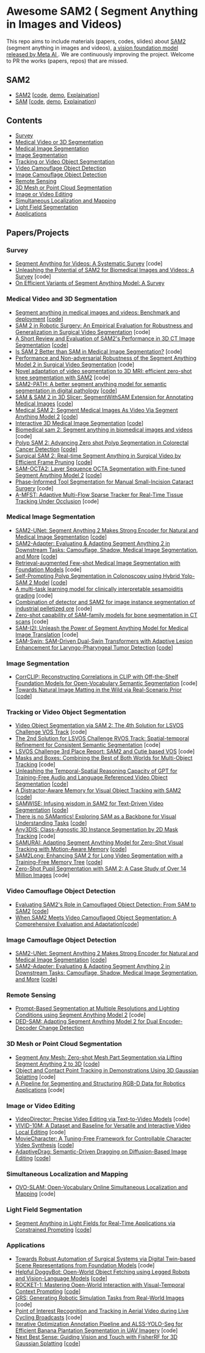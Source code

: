 # Awesome SAM2 ( Segment Anything in Images and Videos)
This repo aims to include materials (papers, codes, slides) about [SAM2](https://arxiv.org/abs/2408.00714) (segment anything in images and videos), <ins>a vision foundation model released by Meta AI </ins>. We are continuously improving the project. Welcome to PR the works (papers, repos) that are missed.

## SAM2
- [SAM2](https://arxiv.org/abs/2408.00714) [[code](https://github.com/facebookresearch/segment-anything-2), [demo](https://sam2.metademolab.com/), [Explaination](https://www.sievedata.com/blog/meta-segment-anything-2-sam2-introduction)]
- [SAM](https://arxiv.org/abs/2304.02643) [[code](https://github.com/facebookresearch/segment-anything), [demo](https://segment-anything.com/), [Explaination](https://www.v7labs.com/blog/segment-anything-model-sam))

## Contents
- [Survey](#survey)
- [Medical Video or 3D Segmentation](#medical-video-and-3d-segmentation)
- [Medical Image Segmentation](#medical-image-segmentation)
- [Image Segmentation](#image-segmentation)
- [Tracking or Video Object Segmentation](#tracking-or-video-object-segmentation)
- [Video Camouflage Object Detection](#video-camouflage-object-detection)
- [Image Camouflage Object Detection](#image-camouflage-object-detection)
- [Remote Sensing](#remote-sensing)
- [3D Mesh or Point Cloud Segmentation](#3d-mesh-or-point-cloud-segmentation)
- [Image or Video Editing](#image-or-video-editing)
- [Simultaneous Localization and Mapping](#simultaneous-localization-and-mapping)
- [Light Field Segmentation](#light-field-segmentation)
- [Applications](#applications)

## Papers/Projects
### Survey
- [Segment Anything for Videos: A Systematic Survey](https://arxiv.org/abs/2408.08315) [code]
- [Unleashing the Potential of SAM2 for Biomedical Images and Videos: A Survey](https://arxiv.org/abs/2408.12889) [code]
- [On Efficient Variants of Segment Anything Model: A Survey](https://arxiv.org/pdf/2410.04960)

### Medical Video and 3D Segmentation
- [Segment anything in medical images and videos: Benchmark and deployment](https://arxiv.org/abs/2408.03322) [[code](https://github.com/bowang-lab/MedSAM)]
- [SAM 2 in Robotic Surgery: An Empirical Evaluation for Robustness and Generalization in Surgical Video Segmentation](https://arxiv.org/abs/2408.04593) [code]
- [A Short Review and Evaluation of SAM2's Performance in 3D CT Image Segmentation](https://arxiv.org/abs/2408.11210) [[code](https://github.com/Project-MONAI/VISTA)]
- [Is SAM 2 Better than SAM in Medical Image Segmentation?](https://arxiv.org/abs/2408.04212) [code]
- [Performance and Non-adversarial Robustness of the Segment Anything Model 2 in Surgical Video Segmentation](https://arxiv.org/abs/2408.04098) [code]
- [Novel adaptation of video segmentation to 3D MRI: efficient zero-shot knee segmentation with SAM2](https://arxiv.org/abs/2408.04762) [code]
- [SAM2-PATH: A better segment anything model for semantic segmentation in digital pathology](https://arxiv.org/abs/2408.03651) [[code](https://github.com/simzhangbest/SAM2PATH)]
- [SAM & SAM 2 in 3D Slicer: SegmentWithSAM Extension for Annotating Medical Images](https://arxiv.org/abs/2408.15224) [[code](https://github.com/mazurowski-lab/SlicerSegmentWithSAM)]
- [Medical SAM 2: Segment Medical Images As Video Via Segment Anything Model 2](https://arxiv.org/abs/2408.00874) [[code](https://github.com/MedicineToken/Medical-SAM2?tab=readme-ov-file)]
- [Interactive 3D Medical Image Segmentation](https://arxiv.org/abs/2408.02635) [[code](https://github.com/Chuyun-Shen/SAM_2_Medical_3D)]
- [Biomedical sam 2: Segment anything in biomedical images and videos](https://arxiv.org/abs/2408.03286) [code]
- [Polyp SAM 2: Advancing Zero shot Polyp Segmentation in Colorectal Cancer Detection](https://arxiv.org/abs/2408.05892) [[code](https://github.com/sajjad-sh33/Polyp-SAM-2)]
- [Surgical SAM 2: Real-time Segment Anything in Surgical Video by Efficient Frame Pruning](https://arxiv.org/pdf/2408.07931) [[code](https://github.com/jinlab-imvr/Surgical-SAM-2)]
- [SAM-OCTA2: Layer Sequence OCTA Segmentation with Fine-tuned Segment Anything Model 2](https://arxiv.org/pdf/2409.09286) [[code](https://github.com/ShellRedia/SAM-OCTA2)]
- [Phase-Informed Tool Segmentation for Manual Small-Incision Cataract Surgery](https://arxiv.org/pdf/2411.16794) [code]
- [A-MFST: Adaptive Multi-Flow Sparse Tracker for Real-Time Tissue Tracking Under Occlusion](https://arxiv.org/pdf/2410.19996) [code]

### Medical Image Segmentation
- [SAM2-UNet: Segment Anything 2 Makes Strong Encoder for Natural and Medical Image Segmentation](https://arxiv.org/abs/2408.08870) [[code](https://github.com/WZH0120/SAM2-UNet)]
- [SAM2-Adapter: Evaluating & Adapting Segment Anything 2 in Downstream Tasks: Camouflage, Shadow, Medical Image Segmentation, and More](https://arxiv.org/abs/2408.04579) [[code](http://tianrun-chen.github.io/SAM-Adaptor/)]
- [Retrieval-augmented Few-shot Medical Image Segmentation with Foundation Models](https://arxiv.org/abs/2408.08813) [code]
- [Self-Prompting Polyp Segmentation in Colonoscopy using Hybrid Yolo-SAM 2 Model](https://arxiv.org/abs/2409.09484) [[code](https://github.com/sajjad-sh33/YOLO_SAM2)]
- [A multi-task learning model for clinically interpretable sesamoiditis grading](https://www.sciencedirect.com/science/article/pii/S0010482524012642) [code]
- [Combination of detector and SAM2 for image instance segmentation of industrial pelletized ore](https://papers.ssrn.com/sol3/papers.cfm?abstract_id=5034445) [code]
- [Zero-shot capability of SAM-family models for bone segmentation in CT scans](https://arxiv.org/pdf/2411.08629) [code]
- [SAM-I2I: Unleash the Power of Segment Anything Model for Medical Image Translation](https://arxiv.org/pdf/2411.12755) [code]
- [SAM-Swin: SAM-Driven Dual-Swin Transformers with Adaptive Lesion Enhancement for Laryngo-Pharyngeal Tumor Detection](https://arxiv.org/pdf/2410.21813) [[code](https://github.com/VVJia/SAM-Swin)]

### Image Segmentation
- [CorrCLIP: Reconstructing Correlations in CLIP with Off-the-Shelf Foundation Models for Open-Vocabulary Semantic Segmentation](https://arxiv.org/pdf/2411.10086) [code]
- [Towards Natural Image Matting in the Wild via Real-Scenario Prior](https://arxiv.org/pdf/2410.06593) [[code](https://github.com/XiaRho/SEMat)]

### Tracking or Video Object Segmentation
- [Video Object Segmentation via SAM 2: The 4th Solution for LSVOS Challenge VOS Track](https://arxiv.org/abs/2408.10125) [code]
- [The 2nd Solution for LSVOS Challenge RVOS Track: Spatial-temporal Refinement for Consistent Semantic Segmentation](https://arxiv.org/abs/2408.12447) [code]
- [LSVOS Challenge 3rd Place Report: SAM2 and Cutie based VOS](https://arxiv.org/abs/2408.10469) [code]
- [Masks and Boxes: Combining the Best of Both Worlds for Multi-Object Tracking](https://arxiv.org/pdf/2409.14220) [code]
- [Unleashing the Temporal-Spatial Reasoning Capacity of GPT for Training-Free Audio and Language Referenced Video Object Segmentation](https://arxiv.org/pdf/2408.15876) [[code](https://github.com/appletea233/AL-Ref-SAM2)]
- [A Distractor-Aware Memory for Visual Object Tracking with SAM2](https://arxiv.org/pdf/2411.17576) [[code](https://github.com/jovanavidenovic/DAM4SAM)]
- [SAMWISE: Infusing wisdom in SAM2 for Text-Driven Video Segmentation](https://arxiv.org/pdf/2411.17646) [[code](https://github.com/ClaudiaCuttano/SAMWISE)]
- [There is no SAMantics! Exploring SAM as a Backbone for Visual Understanding Tasks](https://arxiv.org/pdf/2411.15288) [[code](https://github.com/miquel-espinosa/samantics)]
- [Any3DIS: Class-Agnostic 3D Instance Segmentation by 2D Mask Tracking](https://arxiv.org/pdf/2411.16183) [code]
- [SAMURAI: Adapting Segment Anything Model for Zero-Shot Visual Tracking with Motion-Aware Memory](https://arxiv.org/pdf/2411.11922) [[code](https://github.com/yangchris11/samurai)]
- [SAM2Long: Enhancing SAM 2 for Long Video Segmentation with a Training-Free Memory Tree](https://arxiv.org/pdf/2410.16268) [[code](https://github.com/Mark12Ding/SAM2Long)]
- [Zero-Shot Pupil Segmentation with SAM 2: A Case Study of Over 14 Million Images](https://arxiv.org/pdf/2410.08926) [code]
  
### Video Camouflage Object Detection
- [Evaluating SAM2's Role in Camouflaged Object Detection: From SAM to SAM2](https://arxiv.org/abs/2407.21596) [[code](https://github.com/luckybird1994/SAMCOD)]
- [When SAM2 Meets Video Camouflaged Object Segmentation: A Comprehensive Evaluation and Adaptation](https://arxiv.org/pdf/2409.18653)[[code](https://github.com/zhoustan/SAM2-VCOS)]

### Image Camouflage Object Detection
- [SAM2-UNet: Segment Anything 2 Makes Strong Encoder for Natural and Medical Image Segmentation](https://arxiv.org/abs/2408.08870) [[code](https://github.com/WZH0120/SAM2-UNet)]
- [SAM2-Adapter: Evaluating & Adapting Segment Anything 2 in Downstream Tasks: Camouflage, Shadow, Medical Image Segmentation, and More](https://arxiv.org/abs/2408.04579) [[code](http://tianrun-chen.github.io/SAM-Adaptor/)]

### Remote Sensing
- [Prompt-Based Segmentation at Multiple Resolutions and Lighting Conditions using Segment Anything Model 2](https://arxiv.org/abs/2408.06970) [code]
- [DED-SAM: Adapting Segment Anything Model 2 for Dual Encoder-Decoder Change Detection](https://ieeexplore.ieee.org/abstract/document/10741350)

### 3D Mesh or Point Cloud Segmentation
- [Segment Any Mesh: Zero-shot Mesh Part Segmentation via Lifting Segment Anything 2 to 3D](https://arxiv.org/abs/2408.13679) [[code](https://github.com/gtangg12/samesh)]
- [Object and Contact Point Tracking in Demonstrations Using 3D Gaussian Splatting](https://arxiv.org/pdf/2411.03555) [code]
- [A Pipeline for Segmenting and Structuring RGB-D Data for Robotics Applications](https://arxiv.org/pdf/2410.17988) [code]

### Image or Video Editing
- [VideoDirector: Precise Video Editing via Text-to-Video Models](https://arxiv.org/pdf/2411.17592) [code]
- [VIVID-10M: A Dataset and Baseline for Versatile and Interactive Video Local Editing](https://arxiv.org/pdf/2411.15260) [code]
- [MovieCharacter: A Tuning-Free Framework for Controllable Character Video Synthesis](https://arxiv.org/pdf/2410.20974) [[code](https://moviecharacter.github.io/)]
- [AdaptiveDrag: Semantic-Driven Dragging on Diffusion-Based Image Editing](https://arxiv.org/pdf/2410.12696) [[code](https://github.com/Calvin11311/AdaptiveDrag)]

### Simultaneous Localization and Mapping
- [OVO-SLAM: Open-Vocabulary Online Simultaneous Localization and Mapping](https://arxiv.org/pdf/2411.15043) [code]

### Light Field Segmentation
- [Segment Anything in Light Fields for Real-Time Applications via Constrained Prompting](https://arxiv.org/pdf/2411.13840) [[code](https://roboticimaging.org/Projects/LFSAM/)]

### Applications
- [Towards Robust Automation of Surgical Systems via Digital Twin-based Scene Representations from Foundation Models](https://arxiv.org/pdf/2409.13107) [code]
- [Helpful DoggyBot: Open-World Object Fetching using Legged Robots and Vision-Language Models](https://arxiv.org/pdf/2410.00231) [[code](https://helpful-doggybot.github.io/)]
- [ROCKET-1: Mastering Open-World Interaction with Visual-Temporal Context Prompting](https://arxiv.org/pdf/2410.17856) [[code](https://github.com/CraftJarvis/ROCKET-1)]
- [GRS: Generating Robotic Simulation Tasks from Real-World Images](https://arxiv.org/pdf/2410.15536) [code]
- [Point of Interest Recognition and Tracking in Aerial Video during Live Cycling Broadcasts](https://www.mdpi.com/2076-3417/14/20/9246) [code]
- [Iterative Optimization Annotation Pipeline and ALSS-YOLO-Seg for Efficient Banana Plantation Segmentation in UAV Imagery](https://arxiv.org/pdf/2410.07955) [code]
- [Next Best Sense: Guiding Vision and Touch with FisherRF for 3D Gaussian Splatting](https://arxiv.org/pdf/2410.04680) [[code](https://github.com/armlabstanford/NextBestSense)]
